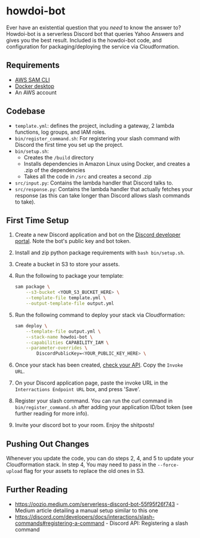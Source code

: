 # howdoi-bot

Ever have an existential question that you _need_ to know the answer to? Howdoi-bot is a serverless Discord bot that queries Yahoo Answers and gives you the best result. Included is the howdoi-bot code, and configuration for packaging/deploying the service via Cloudformation.

## Requirements

- [AWS SAM CLI](https://docs.aws.amazon.com/serverless-application-model/latest/developerguide/serverless-sam-cli-install.html)
- [Docker desktop](https://www.docker.com/products/docker-desktop)
- An AWS account

## Codebase

- `template.yml`: defines the project, including a gateway, 2 lambda functions, log groups, and IAM roles.
- `bin/register_command.sh`: For registering your slash command with Discord the first time you set up the project.
- `bin/setup.sh`:
  - Creates the `/build` directory
  - Installs dependencies in Amazon Linux using Docker, and creates a .zip of the dependencies
  - Takes all the code in `/src` and creates a second .zip
- `src/input.py`: Contains the lambda handler that Discord talks to.
- `src/response.py`: Contains the lambda handler that actually fetches your response (as this can take longer than Discord allows slash commands to take).

## First Time Setup

1. Create a new Discord application and bot on the [Discord developer portal](https://discord.com/developers/applications). Note the bot's public key and bot token.
2. Install and zip python package requirements with `bash bin/setup.sh`.
3. Create a bucket in S3 to store your assets.
4. Run the following to package your template:

    ```sh
    sam package \
        --s3-bucket <YOUR_S3_BUCKET_HERE> \
        --template-file template.yml \
        --output-template-file output.yml
    ```

5. Run the following command to deploy your stack via Cloudformation:

    ```sh
    sam deploy \
        --template-file output.yml \
        --stack-name howdoi-bot \
        --capabilities CAPABILITY_IAM \
        --parameter-overrides \
            DiscordPublicKey=<YOUR_PUBLIC_KEY_HERE> \
    ```

6. Once your stack has been created, [check your API](https://console.aws.amazon.com/apigateway). Copy the `Invoke URL`.
7. On your Discord application page, paste the invoke URL in the `Interractions Endpoint URL` box, and press 'Save'.
8. Register your slash command. You can run the curl command in `bin/register_command.sh` after adding your application ID/bot token (see further reading for more info).
9. Invite your discord bot to your room. Enjoy the shitposts!

## Pushing Out Changes

Whenever you update the code, you can do steps 2, 4, and 5 to update your Cloudformation stack. In step 4, You may need to pass in the `--force-upload` flag for your assets to replace the old ones in S3.

## Further Reading

- <https://oozio.medium.com/serverless-discord-bot-55f95f26f743> - Medium article detailing a manual setup similar to this one
- <https://discord.com/developers/docs/interactions/slash-commands#registering-a-command> - Discord API: Registering a slash command
